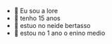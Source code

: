 - 👋 Eu sou a lore
- 👀 tenho 15 anos
- 💜 estuo no neide bertasso 
- 🌱 estou no 1 ano o enino medio


